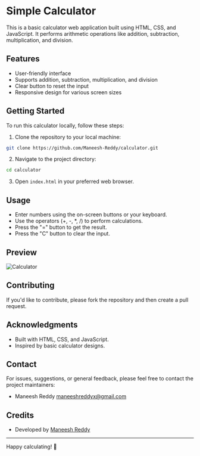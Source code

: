 # Simple Calculator

This is a basic calculator web application built using HTML, CSS, and JavaScript. It performs arithmetic operations like addition, subtraction, multiplication, and division.

## Features

- User-friendly interface
- Supports addition, subtraction, multiplication, and division
- Clear button to reset the input
- Responsive design for various screen sizes

## Getting Started

To run this calculator locally, follow these steps:

1. Clone the repository to your local machine:

```bash
git clone https://github.com/Maneesh-Reddy/calculator.git
```

2. Navigate to the project directory:

```bash
cd calculator
```

3. Open `index.html` in your preferred web browser.

## Usage

- Enter numbers using the on-screen buttons or your keyboard.
- Use the operators (+, -, *, /) to perform calculations.
- Press the "=" button to get the result.
- Press the "C" button to clear the input.

## Preview

![Calculator](https://github.com/Maneesh-Reddy/Calculator/assets/116450435/5cacc5f2-082c-403a-bb58-027ea82fb6a5)


## Contributing

If you'd like to contribute, please fork the repository and then create a pull request. 

## Acknowledgments

- Built with HTML, CSS, and JavaScript.
- Inspired by basic calculator designs.

## Contact

For issues, suggestions, or general feedback, please feel free to contact the project maintainers:

- Maneesh Reddy <maneeshreddyx@gmail.com>

## Credits

- Developed by [Maneesh Reddy](https://github.com/Maneesh-Reddy)

---

Happy calculating! 🧮
